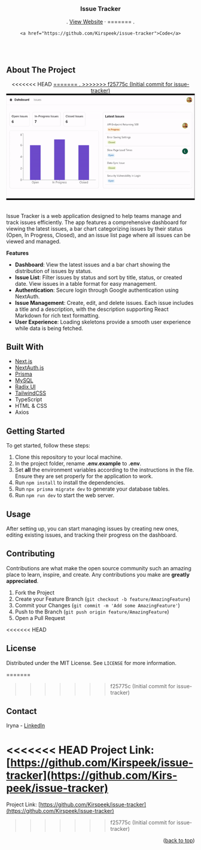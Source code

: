 <div id="top"></div>

<br />
<div align="center">  
  <h3 align="center">Issue Tracker</h3>

  <p align="center">
.
    <a href="https://kirs-peek-issue-tracker.vercel.app" target="_blank">View Website</a>
    ·
=======
   .

    <a href="https://github.com/Kirspeek/issue-tracker">Code</a>
  </p>
</div>

<br /><br />

## About The Project

<div align="center">
<<<<<<< HEAD
  <a href="https://kirs-peek-issue-tracker.vercel.app">
=======
.
>>>>>>> f25775c (Initial commit for issue-tracker)
    <img src="app/assets/IssueTrackerGif_20s.gif" alt="Issue Tracker Demo">
  </a>
</div>

<br />

Issue Tracker is a web application designed to help teams manage and track issues efficiently. The app features a comprehensive dashboard for viewing the latest issues, a bar chart categorizing issues by their status (Open, In Progress, Closed), and an issue list page where all issues can be viewed and managed.

**Features**

- **Dashboard**: View the latest issues and a bar chart showing the distribution of issues by status.
- **Issue List**: Filter issues by status and sort by title, status, or created date. View issues in a table format for easy management.
- **Authentication**: Secure login through Google authentication using NextAuth.
- **Issue Management**: Create, edit, and delete issues. Each issue includes a title and a description, with the description supporting React Markdown for rich text formatting.
- **User Experience**: Loading skeletons provide a smooth user experience while data is being fetched.

## Built With

- [Next.js](https://nextjs.org/)
- [NextAuth.js](https://next-auth.js.org/)
- [Prisma](https://www.prisma.io/)
- [MySQL](https://www.mysql.com/)
- [Radix UI](https://www.radix-ui.com/)
- [TailwindCSS](https://tailwindcss.com/)
- TypeScript
- HTML & CSS
- Axios

## Getting Started

To get started, follow these steps:

1. Clone this repository to your local machine.
2. In the project folder, rename **.env.example** to **.env**.
3. Set **all** the environment variables according to the instructions in the file. Ensure they are set properly for the application to work.
4. Run `npm install` to install the dependencies.
5. Run `npx prisma migrate dev` to generate your database tables.
6. Run `npm run dev` to start the web server.

## Usage

After setting up, you can start managing issues by creating new ones, editing existing issues, and tracking their progress on the dashboard.

## Contributing

Contributions are what make the open source community such an amazing place to learn, inspire, and create. Any contributions you make are **greatly appreciated**.

1. Fork the Project
2. Create your Feature Branch (`git checkout -b feature/AmazingFeature`)
3. Commit your Changes (`git commit -m 'Add some AmazingFeature'`)
4. Push to the Branch (`git push origin feature/AmazingFeature`)
5. Open a Pull Request

<<<<<<< HEAD
## License

Distributed under the MIT License. See `LICENSE` for more information.

=======
>>>>>>> f25775c (Initial commit for issue-tracker)
## Contact

Iryna - [LinkedIn](https://www.linkedin.com/in/irynacherepenko/)

<<<<<<< HEAD
Project Link: [https://github.com/Kirspeek/issue-tracker](https://github.com/Kirs-peek/issue-tracker)
=======
Project Link: [https://github.com/Kirspeek/issue-tracker](https://github.com/Kirspeek/issue-tracker)
>>>>>>> f25775c (Initial commit for issue-tracker)

<p align="right">(<a href="#top">back to top</a>)</p>
